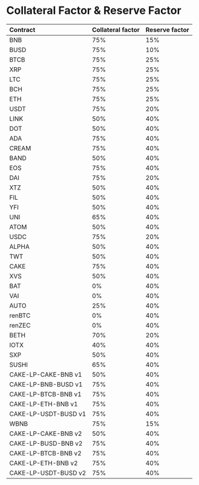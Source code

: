 # Collateral Factor & Reserve Factor

| Contract | Collateral factor | Reserve factor |
| :--- | :--- | :--- |
| BNB | 75% | 15% |
| BUSD | 75% | 10% |
| BTCB | 75% | 25% |
| XRP | 75% | 25% |
| LTC | 75% | 25% |
| BCH | 75% | 25% |
| ETH | 75% | 25% |
| USDT | 75% | 20% |
| LINK | 50% | 40% |
| DOT | 50% | 40% |
| ADA | 75% | 40% |
| CREAM | 75% | 40% |
| BAND | 50% | 40% |
| EOS | 75% | 40% |
| DAI | 75% | 20% |
| XTZ | 50% | 40% |
| FIL | 50% | 40% |
| YFI | 50% | 40% |
| UNI | 65% | 40% |
| ATOM | 50% | 40% |
| USDC | 75% | 20% |
| ALPHA | 50% | 40% |
| TWT | 50% | 40% |
| CAKE | 75% | 40% |
| XVS | 50% | 40% |
| BAT | 0% | 40% |
| VAI | 0% | 40% |
| AUTO | 25% | 40% |
| renBTC | 0% | 40% |
| renZEC | 0% | 40% |
| BETH | 70% | 20% |
| IOTX | 40% | 40% |
| SXP | 50% | 40% |
| SUSHI | 65% | 40% |
| CAKE-LP-CAKE-BNB v1 | 50% | 40% |
| CAKE-LP-BNB-BUSD v1 | 75% | 40% |
| CAKE-LP-BTCB-BNB v1 | 75% | 40% |
| CAKE-LP-ETH-BNB v1 | 75% | 40% |
| CAKE-LP-USDT-BUSD v1 | 75% | 40% |
| WBNB | 75% | 15% |
| CAKE-LP-CAKE-BNB v2 | 50% | 40% |
| CAKE-LP-BUSD-BNB v2 | 75% | 40% |
| CAKE-LP-BTCB-BNB v2 | 75% | 40% |
| CAKE-LP-ETH-BNB v2 | 75% | 40% |
| CAKE-LP-USDT-BUSD v2 | 75% | 40% |

